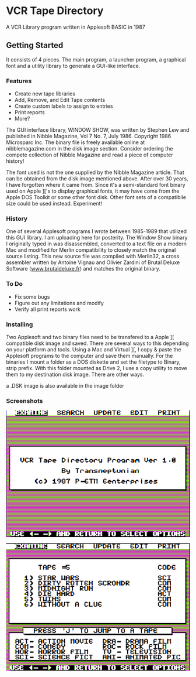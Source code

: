 # VCR Tape Directory

A VCR Library program written in Applesoft BASIC in 1987

## Getting Started

It consists of 4 pieces. The main program, a launcher program, a graphical font and a utility library to generate a GUI-like interface.

### Features

* Create new tape libraries
* Add, Remove, and Edit Tape contents
* Create custom labels to assign to entries
* Print reports
* More?

The GUI interface library, WINDOW SHOW, was written by Stephen Lew and published in Nibble Magazine, Vol 7 No. 7, July 1986. Copyright 1986 Microsparc Inc. The binary file is freely available online at nibblemagazine.com in the disk image section.  Consider ordering the compete collection of Nibble Magazine and read a piece of computer history!

The font used is not the one supplied by the Nibble Magazine article. That can be obtained from the disk image mentioned above. After over 30 years, I have forgotten where it came from. Since it's a semi-standard font binary used on Apple ]['s to display graphical fonts, it may have come from the Apple DOS Toolkit or some other font disk. Other font sets of a compatibile size could be used instead. Experiment!

### History
One of several Applesoft programs I wrote between 1985-1989 that utilized this GUI library. I am uploading here for posterity. The Window Show binary I originally typed in was disassembled, converted to a text file on a modern Mac and modified for Merlin compatibility to closely match the original source listing. This new source file was compiled with Merlin32, a cross assembler written by Antoine Vignau and Olivier Zardini of Brutal Deluxe Software (www.brutaldeluxe.fr) and matches the original binary.

### To Do
* Fix some bugs
* Figure out any limitations and modify
* Verify all print reports work

### Installing

Two Applesoft and two binary files need to be transfered to a Apple ][ compatible disk image and saved. There are several ways to this depending on your platform and tools. Using a Mac and Virtual ][, I copy & paste the Applesoft programs to the computer and save them manually. For the binaries I mount a folder as a DOS diskette and set the filetype to Binary, strip prefix. With this folder mounted as Drive 2, I use a copy utility to move them to my destination disk image. There are other ways.

a .DSK image is also available in the image folder

### Screenshots
![Main](https://raw.githubusercontent.com/transneptunian/Applesoft-VCR_Tape_Directory/master/screenshots/main-screen.png)



![Browse](https://raw.githubusercontent.com/transneptunian/Applesoft-VCR_Tape_Directory/master/screenshots/browse.png)
